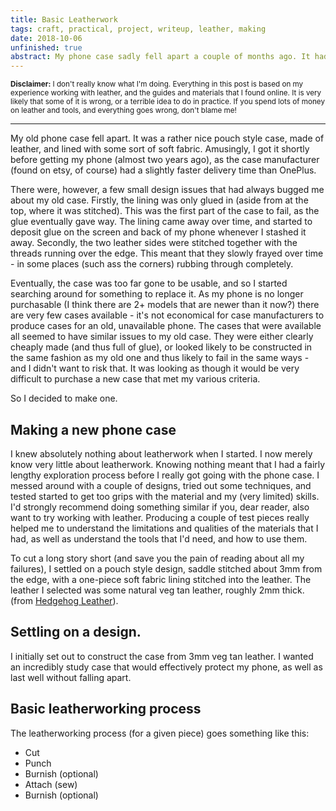 ```yaml
---
title: Basic Leatherwork
tags: craft, practical, project, writeup, leather, making
date: 2018-10-06
unfinished: true
abstract: My phone case sadly fell apart a couple of months ago. It had been a while coming, and the construction of it meant that it was going to fail eventually. I decided that instead of trying to find a case that satisfied all of my requirements, it might be easier to simply make one myself out of leather. This post chronicles my attempt, and attempts to provide a high-level "how to" guide for other leather novices like myself.  
---
```


<small>**Disclaimer:** I don't really know what I'm doing. Everything in this post is based on my experience working with leather, and the guides and materials that I found online. It is very likely that some of it is wrong, or a terrible idea to do in practice. If you spend lots of money on leather and tools, and everything goes wrong, don't blame me! </small>

------

My old phone case fell apart. It was a rather nice pouch style case, made of leather, and lined with some sort of soft fabric. Amusingly, I got it shortly before getting my phone (almost two years ago), as the case manufacturer (found on etsy, of course) had a slightly faster delivery time than OnePlus. 

There were, however, a few small design issues that had always bugged me about my old case. Firstly, the lining was only glued in (aside from at the top, where it was stitched). This was the first part of the case to fail, as the glue eventually gave way. The lining came away over time, and started to deposit glue on the screen and back of my phone whenever I stashed it away. Secondly, the two leather sides were stitched together with the threads running over the edge. This meant that they slowly frayed over time - in some places (such ass the corners) rubbing through completely.

Eventually, the case was too far gone to be usable, and so I started searching around for something to replace it. As my phone is no longer purchasable (I think there are 2+ models that are newer than it now?) there are very few cases available - it's not economical for case manufacturers to produce cases for an old, unavailable phone. The cases that were available all seemed to have similar issues to my old case. They were either clearly cheaply made (and thus full of glue), or looked likely to be constructed in the same fashion as my old one and thus likely to fail in the same ways - and I didn't want to risk that. It was looking as though it would be very difficult to purchase a new case that met my various criteria. 

So I decided to make one. 

## Making a new phone case

I knew absolutely nothing about leatherwork when I started. I now merely know very little about leatherwork. Knowing nothing meant that I had a fairly lengthy exploration process before I really got going with the phone case. I messed around with a couple of designs, tried out some techniques, and tested started to get too grips with the material and my (very limited) skills. I'd strongly recommend doing something similar if you, dear reader, also want to try working with leather. Producing a couple of test pieces really helped me to understand the limitations and qualities of the materials that I had, as well as understand the tools that I'd need, and how to use them. 

To cut a long story short (and save you the pain of reading about all my failures), I settled on a pouch style design, saddle stitched about 3mm from the edge, with a one-piece soft fabric lining stitched into the leather. The leather I selected was some natural veg tan leather, roughly 2mm thick. (from [Hedgehog Leather](https://www.hedgehogleather.co.uk/veg-tan-182mm-220-x-300-517-p.asp)). 

## Settling on a design.

<!-- Thickness of leather -->

I initially set out to construct the case from 3mm veg tan leather. I wanted an incredibly study case that would effectively protect my phone, as well as last well without falling apart. 

## 


## Basic leatherworking process

The leatherworking process (for a given piece) goes something like this: 

- Cut
- Punch
- Burnish (optional)
- Attach (sew)
- Burnish (optional)

